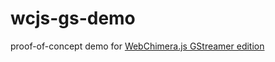 # wcjs-gs-demo
proof-of-concept demo for [WebChimera.js GStreamer edition](https://github.com/RSATom/wcjs-gs)
